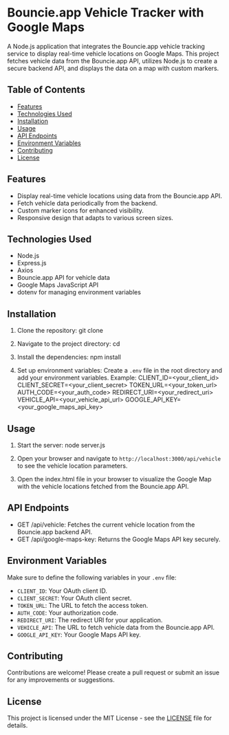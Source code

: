 # Bouncie.app Vehicle Tracker with Google Maps

A Node.js application that integrates the Bouncie.app vehicle tracking service to display real-time vehicle locations on Google Maps. This project fetches vehicle data from the Bouncie.app API, utilizes Node.js to create a secure backend API, and displays the data on a map with custom markers.

## Table of Contents

- [Features](#features)
- [Technologies Used](#technologies-used)
- [Installation](#installation)
- [Usage](#usage)
- [API Endpoints](#api-endpoints)
- [Environment Variables](#environment-variables)
- [Contributing](#contributing)
- [License](#license)

## Features

- Display real-time vehicle locations using data from the Bouncie.app API.
- Fetch vehicle data periodically from the backend.
- Custom marker icons for enhanced visibility.
- Responsive design that adapts to various screen sizes.

## Technologies Used

- Node.js
- Express.js
- Axios
- Bouncie.app API for vehicle data
- Google Maps JavaScript API
- dotenv for managing environment variables

## Installation

1. Clone the repository:
   git clone <your-repository-url>

2. Navigate to the project directory:
   cd <your-project-directory>

3. Install the dependencies:
   npm install

4. Set up environment variables: Create a `.env` file in the root directory and add your environment variables. Example:
   CLIENT_ID=<your_client_id>
   CLIENT_SECRET=<your_client_secret>
   TOKEN_URL=<your_token_url>
   AUTH_CODE=<your_auth_code>
   REDIRECT_URI=<your_redirect_uri>
   VEHICLE_API=<your_vehicle_api_url>
   GOOGLE_API_KEY=<your_google_maps_api_key>

## Usage

1. Start the server:
   node server.js

2. Open your browser and navigate to `http://localhost:3000/api/vehicle` to see the vehicle location parameters.

3. Open the index.html file in your browser to visualize the Google Map with the vehicle locations fetched from the Bouncie.app API.

## API Endpoints

- GET /api/vehicle: Fetches the current vehicle location from the Bouncie.app backend API.
- GET /api/google-maps-key: Returns the Google Maps API key securely.

## Environment Variables

Make sure to define the following variables in your `.env` file:

- `CLIENT_ID`: Your OAuth client ID.
- `CLIENT_SECRET`: Your OAuth client secret.
- `TOKEN_URL`: The URL to fetch the access token.
- `AUTH_CODE`: Your authorization code.
- `REDIRECT_URI`: The redirect URI for your application.
- `VEHICLE_API`: The URL to fetch vehicle data from the Bouncie.app API.
- `GOOGLE_API_KEY`: Your Google Maps API key.

## Contributing

Contributions are welcome! Please create a pull request or submit an issue for any improvements or suggestions.

## License

This project is licensed under the MIT License - see the [LICENSE](LICENSE) file for details.
